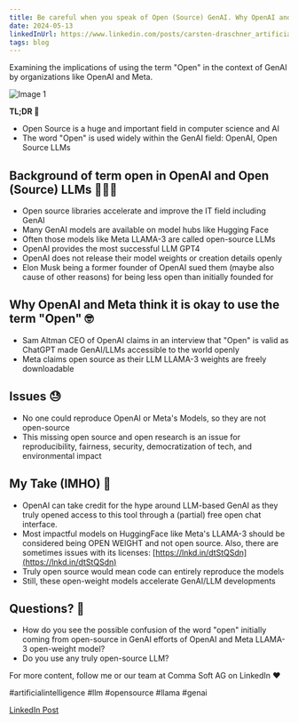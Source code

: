 ```yaml
---
title: Be careful when you speak of Open (Source) GenAI. Why OpenAI and Meta (shouldn't) use the word Open within their GenAI efforts?
date: 2024-05-13
linkedInUrl: https://www.linkedin.com/posts/carsten-draschner_artificialintelligence-llm-opensource-activity-7193667647274668033-1akX?utm_source=share&utm_medium=member_desktop
tags: blog
---
```


Examining the implications of using the term "Open" in the context of GenAI by organizations like OpenAI and Meta.

![Image 1](/img/blog_images/1715104017864.jpeg)

**TL;DR 🚅**
- Open Source is a huge and important field in computer science and AI
- The word "Open" is used widely within the GenAI field: OpenAI, Open Source LLMs

<!-- excerpt -->

## Background of term open in OpenAI and Open (Source) LLMs 🧑🏽‍🏫

- Open source libraries accelerate and improve the IT field including GenAI
- Many GenAI models are available on model hubs like Hugging Face
- Often those models like Meta LLAMA-3 are called open-source LLMs
- OpenAI provides the most successful LLM GPT4
- OpenAI does not release their model weights or creation details openly
- Elon Musk being a former founder of OpenAI sued them (maybe also cause of other reasons) for being less open than initially founded for

## Why OpenAI and Meta think it is okay to use the term "Open" 🤓

- Sam Altman CEO of OpenAI claims in an interview that "Open" is valid as ChatGPT made GenAI/LLMs accessible to the world openly
- Meta claims open source as their LLM LLAMA-3 weights are freely downloadable

## Issues 😓

- No one could reproduce OpenAI or Meta's Models, so they are not open-source
- This missing open source and open research is an issue for reproducibility, fairness, security, democratization of tech, and environmental impact

## My Take (IMHO) 🤗

- OpenAI can take credit for the hype around LLM-based GenAI as they truly opened access to this tool through a (partial) free open chat interface.
- Most impactful models on HuggingFace like Meta's LLAMA-3 should be considered being OPEN WEIGHT and not open source. Also, there are sometimes issues with its licenses: [https://lnkd.in/dtStQSdn](https://lnkd.in/dtStQSdn)
- Truly open source would mean code can entirely reproduce the models
- Still, these open-weight models accelerate GenAI/LLM developments

## Questions? 🤔

- How do you see the possible confusion of the word "open" initially coming from open-source in GenAI efforts of OpenAI and Meta LLAMA-3 open-weight model?
- Do you use any truly open-source LLM?

For more content, follow me or our team at Comma Soft AG on LinkedIn ❤️

#artificialintelligence #llm #opensource #llama #genai

[LinkedIn Post](https://www.linkedin.com/posts/carsten-draschner_artificialintelligence-llm-opensource-activity-7193667647274668033-1akX?utm_source=share&utm_medium=member_desktop)
